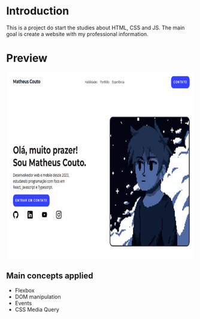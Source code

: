 # Introduction

This is a project do start the studies about HTML, CSS and JS.
The main goal is create a website with my professional information.

# Preview

<img src="https://github.com/vMatheusCouto/site-portfolio/blob/main/preview.png" height="500" />

## Main concepts applied

- Flexbox
- DOM manipulation
- Events
- CSS Media Query
